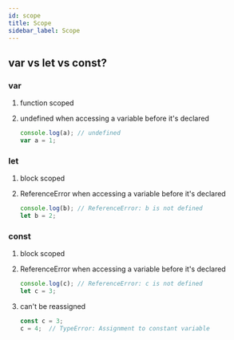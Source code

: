 ```yaml
---
id: scope
title: Scope
sidebar_label: Scope
---
```


## var vs let vs const?

### var

1. function scoped
2. undefined when accessing a variable before it's declared
    
    ```js
    console.log(a); // undefined
    var a = 1;
    ```

### let

1. block scoped
2. ReferenceError when accessing a variable before it's declared

    ```js
    console.log(b); // ReferenceError: b is not defined
    let b = 2;
    ```

### const

1. block scoped
2. ReferenceError when accessing a variable before it's declared

    ```js
    console.log(c); // ReferenceError: c is not defined
    let c = 3;
    ```

3. can't be reassigned

    ```js
    const c = 3;
    c = 4;  // TypeError: Assignment to constant variable
    ```